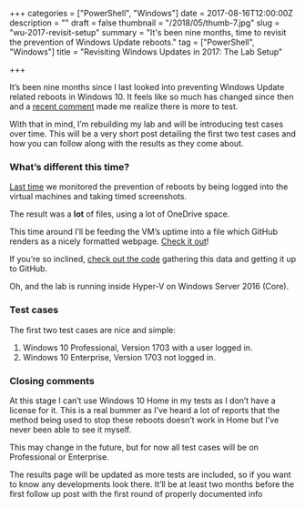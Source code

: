 +++
categories = ["PowerShell", "Windows"]
date = 2017-08-16T12:00:00Z
description = ""
draft = false
thumbnail = "/2018/05/thumb-7.jpg"
slug = "wu-2017-revisit-setup"
summary = "It's been nine months, time to revisit the prevention of Windows Update reboots."
tag = ["PowerShell", "Windows"]
title = "Revisiting Windows Updates in 2017: The Lab Setup"

+++


It’s been nine months since I last looked into preventing Windows Update related reboots in Windows 10. It feels like so much has changed since then and a [recent comment](http://disq.us/p/1kfm9ch) made me realize there is more to test.

With that in mind, I’m rebuilding my lab and will be introducing test cases over time. This will be a very short post detailing the first two test cases and how you can follow along with the results as they come about.

### What’s different this time?

[Last time](https://king.geek.nz/2016/10/18/wu-windows-1607/) we monitored the prevention of reboots by being logged into the virtual machines and taking timed screenshots.

The result was a **lot** of files, using a lot of OneDrive space.

This time around I’ll be feeding the VM’s uptime into a file which GitHub renders as a nicely formatted webpage. [Check it out](https://king.geek.nz/WindowsUpdateUptime/)!

If you’re so inclined, [check out the code](https://github.com/Windos/WindowsUpdateUptime/blob/master/ReportUptime.ps1) gathering this data and getting it up to GitHub.

Oh, and the lab is running inside Hyper-V on Windows Server 2016 (Core).

### Test cases

The first two test cases are nice and simple:

1.  Windows 10 Professional, Version 1703 with a user logged in.
2.  Windows 10 Enterprise, Version 1703 not logged in.

### Closing comments

At this stage I can’t use Windows 10 Home in my tests as I don’t have a license for it. This is a real bummer as I’ve heard a lot of reports that the method being used to stop these reboots doesn’t work in Home but I’ve never been able to see it myself.

This may change in the future, but for now all test cases will be on Professional or Enterprise.

The results page will be updated as more tests are included, so if you want to know any developments look there. It’ll be at least two months before the first follow up post with the first round of properly documented info




